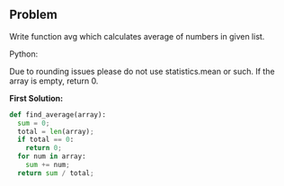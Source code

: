 ## Problem

Write function avg which calculates average of numbers in given list.

Python:

Due to rounding issues please do not use statistics.mean or such.
If the array is empty, return 0.



**First Solution:**
```python
def find_average(array):
  sum = 0;
  total = len(array);
  if total == 0:
  	return 0;
  for num in array:
    sum += num;
  return sum / total;
```